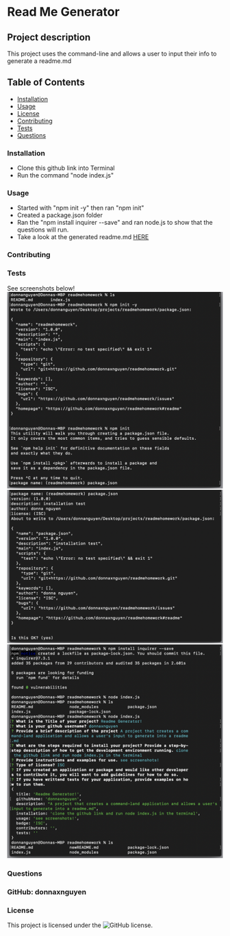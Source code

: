 # Read Me Generator

## Project description
This project uses the command-line and allows a user to input their info to generate a readme.md

## Table of Contents
* [Installation](##installation)
* [Usage](##Usage)
* [License](##License)
* [Contributing](##Contributing)
* [Tests](##Tests)
* [Questions](##Questions)

### Installation
* Clone this github link into Terminal
* Run the command "node index.js"

### Usage
* Started with "npm init -y" then ran "npm init"
* Created a package.json folder 
* Ran the "npm install inquirer --save" and ran node.js to show that the questions will run. 
* Take a look at the generated readme.md [HERE](https://github.com/donnaxnguyen/readmehomework/blob/master/newREADME.md)

### Contributing

### Tests
See screenshots below!
![Screenshot1](assets/screenshot1.png)
![Screenshot2](assets/screenshot2.png)
![Screenshot3](assets/screenshot3.png)

### Questions
### GitHub: donnaxnguyen  
### License
This project is licensed under the ![GitHub license](https://img.shields.io/badge/license-ISC-blue.svg).
        